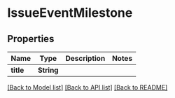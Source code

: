 # IssueEventMilestone

## Properties

Name | Type | Description | Notes
------------ | ------------- | ------------- | -------------
**title** | **String** |  | 

[[Back to Model list]](../README.md#documentation-for-models) [[Back to API list]](../README.md#documentation-for-api-endpoints) [[Back to README]](../README.md)


